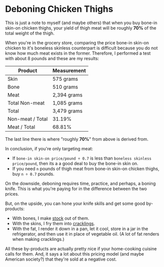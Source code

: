 # Deboning Chicken Thighs

This is just a note to myself (and maybe others) that when you buy bone-in skin-on chicken thighs,
your yield of thigh meat will be roughly **70%** of the total weight of the thigh.

When you're in the grocery store, comparing the price bone-in skin-on chicken to it's boneless
skinless counterpart is difficult because you do not know how much meat exists in the former.
Therefore, I performed a test with about 8 pounds and these are my results:

| Product          | Measurement |
| ---------------- | ----------- |
| Skin             | 575 grams   |
| Bone             | 510 grams   |
| Meat             | 2,394 grams |
| Total Non-meat   | 1,085 grams |
| Total            | 3,479 grams |
| Non-meat / Total | 31.19%      |
| Meat / Total     | 68.81%      |

The last line there is where "roughly **70%**" from above is derived from.

In conclusion, if you're only targeting meat:

- If `bone-in skin-on price/pound ÷ 0.7` is less than `boneless skinless price/pound`, then its a a
  good deal to buy the bone-in skin on.
- If you need `n` pounds of thigh meat from bone-in skin-on chicken thighs, buy `n ÷ 0.7` pounds.

On the downside, deboning requires time, practice, and perhaps, a boning knife. This is what you're
paying for in the difference between the two prices.

But, on the upside, you can hone your knife skills and get some good by-products:

- With bones, I make [stock](https://www.seriouseats.com/best-rich-easy-white-chicken-stock-recipe)
  out of them.
- With the skins, I fry them into
  [cracklings](https://www.lowcarbmaven.com/fried-chicken-skin-cracklings/).
- With the fat, I render it down in a pan, let it cool, store in a jar in the refrigerator, and then
  use it in place of vegetable oil. (A lot of fat renders when making cracklings.)

All these by-products are actually pretty nice if your home-cooking cuisine calls for them. And, it
says a lot about this pricing model (and maybe American society?) that they're sold at a
negative cost.
